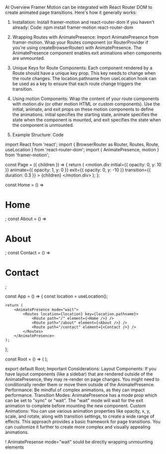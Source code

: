 AI Overview
Framer Motion can be integrated with React Router DOM to create animated page transitions. Here's how it generally works:

1.  Installation:
    Install framer-motion and react-router-dom if you haven't already:
    Code:
    npm install framer-motion react-router-dom

2.  Wrapping Routes with AnimatePresence:
    Import AnimatePresence from framer-motion.
    Wrap your Routes component (or RouterProvider if you're using createBrowserRouter) with AnimatePresence.
    The AnimatePresence component enables exit animations when components are unmounted.
3.  Unique Keys for Route Components:
    Each component rendered by a Route should have a unique key prop. This key needs to change when the route changes.
    The location.pathname from useLocation hook can be used as a key to ensure that each route change triggers the transition.
4.  Using motion Components:
    Wrap the content of your route components with motion.div (or other motion HTML or custom components).
    Use the initial, animate, and exit props on these motion components to define the animations.
    initial specifies the starting state, animate specifies the state when the component is mounted, and exit specifies the state when the component is unmounted.
5.  Example Structure:
    Code

import React from 'react';
import { BrowserRouter as Router, Routes, Route, useLocation } from 'react-router-dom';
import { AnimatePresence, motion } from 'framer-motion';

const Page = ({ children }) => {
  return (
    <motion.div
    initial={{ opacity: 0, y: 10 }}
    animate={{ opacity: 1, y: 0 }}
    exit={{ opacity: 0, y: -10 }}
    transition={{ duration: 0.3 }} >
    {children}
    </motion.div>
  );
};

const Home = () => <Page><h1>Home</h1></Page>;
const About = () => <Page><h1>About</h1></Page>;
const Contact = () => <Page><h1>Contact</h1></Page>;

const App = () => {
const location = useLocation();

    return (
        <AnimatePresence mode="wait">
            <Routes location={location} key={location.pathname}>
                <Route path="/" element={<Home />} />
                <Route path="/about" element={<About />} />
                <Route path="/contact" element={<Contact />} />
            </Routes>
        </AnimatePresence>
    );

};

const Root = () => (
<Router>
<App />
</Router>
);

export default Root;
Important Considerations:
Layout Components:
If you have layout components (like a sidebar) that are rendered outside of the AnimatePresence, they may re-render on page changes. You might need to conditionally render them or move them outside of the AnimatePresence.
Performance:
Be mindful of complex animations, as they can impact performance.
Transition Modes:
AnimatePresence has a mode prop which can be set to "sync" or "wait". The "wait" mode will wait for the exit animation to complete before mounting the new component.
Custom Animations:
You can use various animation properties like opacity, x, y, scale, and rotate, along with transition settings, to create a wide range of effects.
This approach provides a basic framework for page transitions. You can customize it further to create more complex and visually appealing animations.

! AnimatePresense mode="wait" sould be directly wrapping unmounting elements